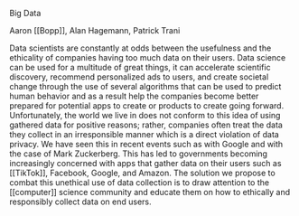Big Data

Aaron [[Bopp]], Alan Hagemann, Patrick Trani

Data scientists are constantly at odds between the usefulness and the ethicality of companies having too much data on their users. Data science can be used for a multitude of great things, it can accelerate scientific discovery, recommend personalized ads to users, and create societal change through the use of several algorithms that can be used to predict human behavior and as a result help the companies become better prepared for potential apps to create or products to create going forward. Unfortunately, the world we live in does not conform to this idea of using gathered data for positive reasons; rather, companies often treat the data they collect in an irresponsible manner which is a direct violation of data privacy. We have seen this in recent events such as with Google and with the case of Mark Zuckerberg. This has led to governments becoming increasingly concerned with apps that gather data on their users such as [[TikTok]], Facebook, Google, and Amazon. The solution we propose to combat this unethical use of data collection is to draw attention to the [[computer]] science community and educate them on how to ethically and responsibly collect data on end users.
